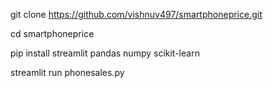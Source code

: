 git clone https://github.com/vishnuv497/smartphoneprice.git

cd smartphoneprice

pip install streamlit pandas numpy scikit-learn

streamlit run phonesales.py
